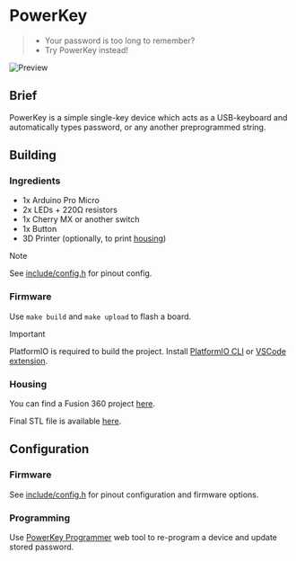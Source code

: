 # PowerKey

> - Your password is too long to remember?
> - Try PowerKey instead!

![Preview](./docs/demo.gif)

## Brief

PowerKey is a simple single-key device which acts as a USB-keyboard and automatically types password, or any another preprogrammed string.

## Building

### Ingredients

* 1x Arduino Pro Micro
* 2x LEDs + 220Ω resistors
* 1x Cherry MX or another switch
* 1x Button
* 3D Printer (optionally, to print [housing](./docs/3d-print/PowerKeyCase.stl))

> [!NOTE]
> See [include/config.h](include/config.h) for pinout config.

### Firmware

Use `make build` and `make upload` to flash a board.

> [!IMPORTANT]
> PlatformIO is required to build the project. Install [PlatformIO CLI](https://docs.platformio.org/en/latest/core/index.html) or [VSCode extension](https://marketplace.visualstudio.com/items?itemName=platformio.platformio-ide).

### Housing

You can find a Fusion 360 project [here](./docs/3d-print/PowerKeyCase.f3d).

Final STL file is available [here](./docs/3d-print/PowerKeyCase.stl).

## Configuration

### Firmware

See [include/config.h](include/config.h) for pinout configuration and firmware options.

### Programming

Use [PowerKey Programmer](https://x1unix.github.io/powerkey/flasher) web tool to re-program a device and update stored password.

